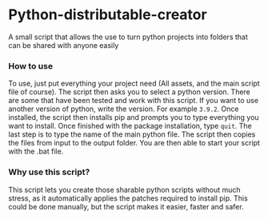 # Python-distributable-creator
A small script that allows the use to turn python projects into folders that can be shared with anyone easily

### How to use
To use, just put everything your project need (All assets, and the main script file of course).
The script then asks you to select a python version. There are some that have been tested and work with this script. If you want to use another version of python, write the version. For example ```3.9.2```. Once installed, the script then installs pip and prompts you to type everything you want to install. Once finished with the package installation, type ```quit```.
The last step is to type the name of the main python file.
The script then copies the files from input to the output folder. You are then able to start your script with the .bat file.


### Why use this script?

This script lets you create those sharable python scripts without much stress, as it automatically applies the patches required to install pip.
This could be done manually, but the script makes it easier, faster and safer.

